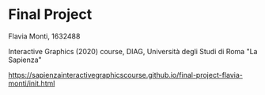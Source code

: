# Final Project
Flavia Monti, 1632488

Interactive Graphics (2020) course, DIAG, Università degli Studi di Roma "La Sapienza"

https://sapienzainteractivegraphicscourse.github.io/final-project-flavia-monti/init.html
